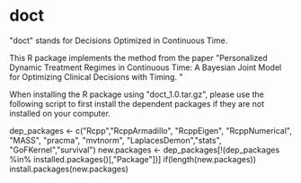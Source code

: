 # doct
"doct" stands for Decisions Optimized in Continuous Time. 

This R package implements the method from the paper "Personalized Dynamic Treatment Regimes in Continuous Time: A Bayesian Joint Model for Optimizing Clinical Decisions with Timing. "

When installing the R package using "doct_1.0.tar.gz", please use the following script to first install the dependent packages if they are not installed on your computer. 

dep_packages <- c("Rcpp","RcppArmadillo", "RcppEigen", "RcppNumerical", "MASS", "pracma", "mvtnorm", "LaplacesDemon","stats", "GoFKernel","survival")
new.packages <- dep_packages[!(dep_packages %in% installed.packages()[,"Package"])]
if(length(new.packages)) install.packages(new.packages)







